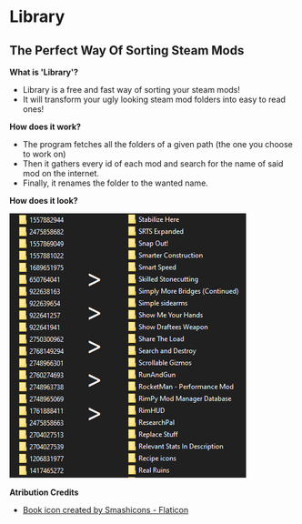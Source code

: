 # Library
## The Perfect Way Of Sorting Steam Mods

**What is 'Library'?**
- Library is a free and fast way of sorting your steam mods!
- It will transform your ugly looking steam mod folders into easy to read ones!

**How does it work?**
- The program fetches all the folders of a given path (the one you choose to work on)
- Then it gathers every id of each mod and search for the name of said mod on the internet.
- Finally, it renames the folder to the wanted name.

**How does it look?**

![Preview](https://github.com/TastyLollipop/Library/blob/main/Preview.png?raw=true)

**Atribution Credits**
- <a href="https://www.flaticon.com/free-icons/book" title="book icons">Book icon created by Smashicons - Flaticon</a>
